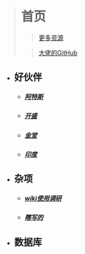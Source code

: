 > # 首页
>
> > [更多资源](https://git.51tagger.com/)
>
>
> > [大佬的GitHub](https://github.com/Corefo/ "github")

- ## 好伙伴

  - ##### [阿特斯](factory/阿特斯.md)

  - ##### [开盛](factory/开盛.md)

  - ##### [金堂](factory/金堂.md)

  - ##### [印度](factory/印度.md)

- ## 杂项

  - ##### [wiki使用调研](other/wiki使用调研.md)

  - ##### [瞎写的](other/瞎写的.md)

- ## 数据库

